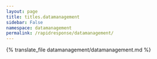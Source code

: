 ```yaml
---
layout: page
title: titles.datamanagement
sidebar: False
namespace: datamanagement
permalink: /rapidresponse/datamanagement/
---
```


{% translate_file datamanagement/datamanagement.md %}
